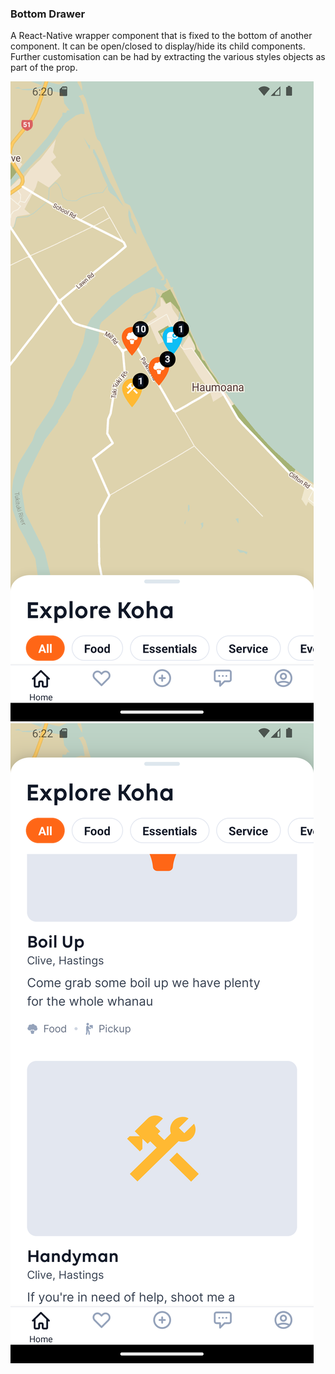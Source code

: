 ### Bottom Drawer
A React-Native wrapper component that is fixed to the bottom of another component.
It can be open/closed to display/hide its child components. Further customisation can
be had by extracting the various styles objects as part of the prop.

![bottom drawer close](assets/drawer-close.png) ![bottom drawer open](assets/drawer-open.png)
